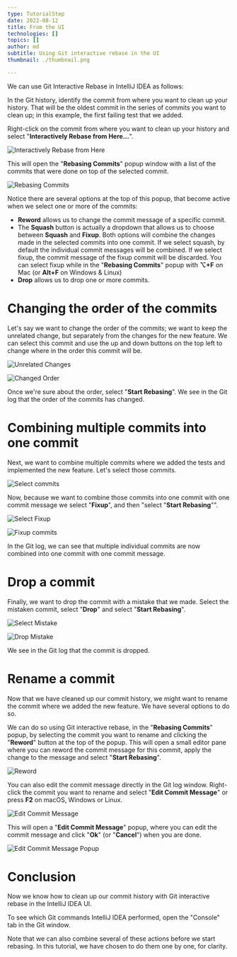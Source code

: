```yaml
---
type: TutorialStep
date: 2022-08-12
title: From the UI
technologies: []
topics: []
author: md
subtitle: Using Git interactive rebase in the UI
thumbnail: ./thumbnail.png

---
```


We can use Git Interactive Rebase in IntelliJ IDEA as follows:

In the Git history, identify the commit from where you want to clean up your history. That will be the oldest commit in the series of commits you want to clean up; in this example, the first failing test that we added.

Right-click on the commit from where you want to clean up your history and select "**Interactively Rebase from Here...**". 

![Interactively Rebase from Here](interactively-rebase-from-here.png)

This will open the "**Rebasing Commits**" popup window with a list of the commits that were done on top of the selected commit.

![Rebasing Commits](rebasing-commits-popup.png)

Notice there are several options at the top of this popup, that become active when we select one or more of the commits:

* **Reword** allows us to change the commit message of a specific commit.
* The **Squash** button is actually a dropdown that allows us to choose between **Squash** and **Fixup**. 
Both options will combine the changes made in the selected commits into one commit. If we select squash, by default the individual commit messages will be combined. 
If we select fixup, the commit message of the fixup commit will be discarded. You can select fixup while in the "**Rebasing Commits**" popup with **⌥+F** on Mac (or **Alt+F** on Windows & Linux)
* **Drop** allows us to drop one or more commits.

# Changing the order of the commits
Let's say we want to change the order of the commits; we want to keep the unrelated change, but separately from the changes for the new feature. We can select this commit and use the up and down buttons on the top left to change where in the order this commit will be.

![Unrelated Changes](unrelated-changes.png)

![Changed Order](changed-order.png)

Once we're sure about the order, select "**Start Rebasing**". We see in the Git log that the order of the commits has changed.

# Combining multiple commits into one commit
Next, we want to combine multiple commits where we added the tests and implemented the new feature. Let's select those commits.

![Select commits](select-commits.png)

Now, because we want to combine those commits into one commit with one commit message we select "**Fixup**", and then "select "**Start Rebasing**"".

![Select Fixup](fixup.png)

![Fixup commits](fixup-commits.png)

In the Git log, we can see that multiple individual commits are now combined into one commit with one commit message.

# Drop a commit
Finally, we want to drop the commit with a mistake that we made. Select the mistaken commit, select "**Drop**" and select "**Start Rebasing**".

![Select Mistake](select-mistake.png)

![Drop Mistake](drop-mistake.png)

We see in the Git log that the commit is dropped.

# Rename a commit
Now that we have cleaned up our commit history, we might want to rename the commit where we added the new feature. We have several options to do so.

We can do so using Git interactive rebase, in the "**Rebasing Commits**" popup, by selecting the commit you want to rename and clicking the "**Reword**" button at the top of the popup. This will open a small editor pane where you can reword the commit message for this commit, apply the change to the message and select "**Start Rebasing**".

![Reword](reword.png)

You can also edit the commit message directly in the Git log window. Right-click the commit you want to rename and select "**Edit Commit Message**" or press **F2** on macOS, Windows or Linux.

![Edit Commit Message](edit-commit-message.png)

This will open a "**Edit Commit Message**" popup, where you can edit the commit message and click "**Ok**" (or "**Cancel**") when you are done.

![Edit Commit Message Popup](edit-commit-message-popup.png)

# Conclusion
Now we know how to clean up our commit history with Git interactive rebase in the IntelliJ IDEA UI.

To see which Git commands IntelliJ IDEA performed, open the "Console" tab in the Git window.

Note that we can also combine several of these actions before we start rebasing. In this tutorial, we have chosen to do them one by one, for clarity.